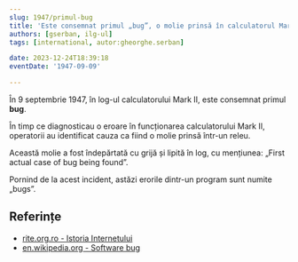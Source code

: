 ```yaml
---
slug: 1947/primul-bug
title: 'Este consemnat primul „bug”, o molie prinsă în calculatorul Mark II'
authors: [gserban, ilg-ul]
tags: [international, autor:gheorghe.serban]

date: 2023-12-24T18:39:18
eventDate: '1947-09-09'

---
```


În 9 septembrie 1947, în log-ul calculatorului Mark II, este consemnat primul
**bug**.

<!-- truncate -->

În timp ce diagnosticau o eroare în funcționarea calculatorului Mark II,
operatorii au identificat cauza ca
fiind o molie prinsă într-un releu.

Această molie a fost îndepărtată cu grijă și lipită în log, cu
mențiunea: „First actual case of bug being found”.

Pornind de la acest incident, astăzi erorile dintr-un program sunt
numite „bugs”.

## Referințe

- [rite.org.ro - Istoria Internetului](https://rite.org.ro/istoria-internetului/)
- [en.wikipedia.org - Software bug](https://en.wikipedia.org/wiki/Software_bug)
